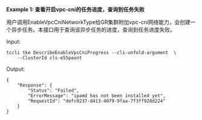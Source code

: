 **Example 1: 查看开启vpc-cni的任务进度，查询到任务失败**

用户调用EnableVpcCniNetworkType给GR集群附加vpc-cni网络能力，会创建一个异步任务。本接口用于查询该异步任务的进度，查询到任务进度失败。

Input: 

```
tccli tke DescribeEnableVpcCniProgress --cli-unfold-argument  \
    --ClusterId cls-e55paxnt
```

Output: 
```
{
    "Response": {
        "Status": "Failed",
        "ErrorMessage": "ipamd has not been installed yet",
        "RequestId": "defc0237-d413-4079-9faa-7f3ff928d224"
    }
}
```


